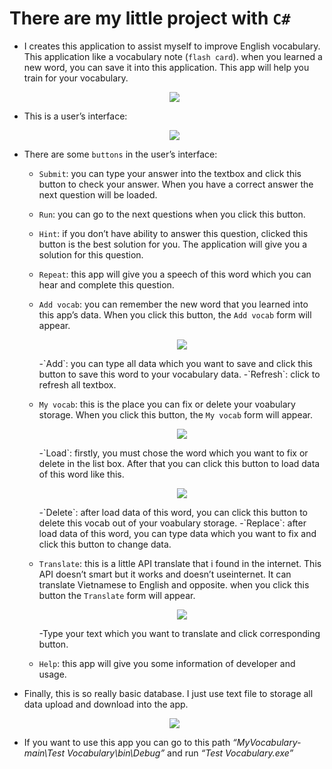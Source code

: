 There are my little project with `C#`
==============================================================================================

-   I creates this application to assist myself to improve English
    vocabulary. This application like a vocabulary note (`flash card`).
    when you learned a new word, you can save it into this application.
    This app will help you train for your vocabulary.
    
    <p align="center">
         <img src="https://i.imgur.com/FDqPWC6.png">
    </p>
-   This is a user’s interface:
    
    <p align="center">
         <img src="https://i.imgur.com/qgHZEdr.png">
    </p>
-   There are some `buttons` in the user’s interface:

    -   `Submit`: you can type your answer into the textbox and click
        this button to check your answer. When you have a correct answer
        the next question will be loaded.
    -   `Run`: you can go to the next questions when you click this
        button.
    -   `Hint`: if you don’t have ability to answer this question,
        clicked this button is the best solution for you. The
        application will give you a solution for this question.
    -   `Repeat`: this app will give you a speech of this word which you
        can hear and complete this question.
    -   `Add vocab`: you can remember the new word that you learned into
        this app’s data. When you click this button, the `Add vocab`
        form will appear.
        
        <p align="center">
            <img src="https://i.imgur.com/l9uzHRh.png">
        </p>
        -`Add`: you can type all data which you want to save and
            click this button to save this word to your vocabulary data.
        -`Refresh`: click to refresh all textbox.
    -   `My vocab`: this is the place you can fix or delete your
        voabulary storage. When you click this button, the `My vocab`
        form will appear.
        
        <p align="center">
            <img src="https://i.imgur.com/dIL0R4H.png">
        </p>
        -`Load`: firstly, you must chose the word which you want to fix or delete in the list box. After that you can click this
            button to load data of this word like this.
        <p align="center">
            <img src="https://i.imgur.com/DLc92BW.png">
        </p>            
        -`Delete`: after load data of this word, you can click this button to delete this vocab out of your voabulary storage.
        -`Replace`: after load data of this word, you can type data which you want to fix and click this button to change data.
    -   `Translate`: this is a little API translate that i found in the internet. This API doesn’t smart but it works and doesn’t useinternet. It can translate Vietnamese to English and opposite. when you click this button the `Translate` form will appear.
      
        <p align="center">
            <img src="https://i.imgur.com/zfzz1ht.png">
        </p>  
        -Type your text which you want to translate and click
            corresponding button.
    -   `Help`: this app will give you some information of developer and usage.
-   Finally, this is so really basic database. I just use text file to
    storage all data upload and download into the app.
    
    <p align="center">
        <img src="https://i.imgur.com/ntiq8yf.png">
    </p>  
-   If you want to use this app you can go to this path
    *“MyVocabulary-main\\Test Vocabulary\\bin\\Debug”* and run *“Test
    Vocabulary.exe”*

